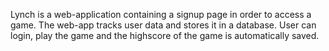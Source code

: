 Lynch is a web-application containing a signup page in order to access a game. The web-app tracks user data and stores it in a database. User can login, play the game and the highscore of the game is automatically saved.
